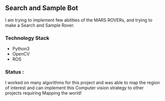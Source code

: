 ## Search and Sample Bot
I am trying to implement few abilities of the MARS ROVERs, and trying to make a Search and Sample Rover. 

### Technology Stack
- Python3
- OpenCV 
- ROS

### Status :
I worked on many algorithms for this project and was able to map the region of interest and can implement this Computer vision strategy to other projects requiring Mapping the world!


